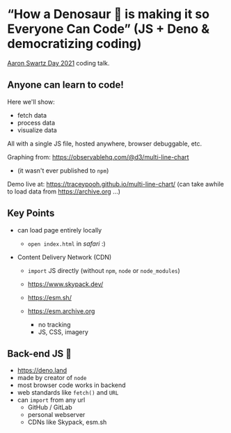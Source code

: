 # “How a Denosaur 🦕 is making it so Everyone Can Code” (JS + Deno & democratizing coding)

[Aaron Swartz Day 2021](https://www.aaronswartzday.org/asd-2021/)
coding talk.

## Anyone can learn to code!

Here we'll show:
- fetch data
- process data
- visualize data

All with a single JS file, hosted anywhere, browser debuggable, etc.


Graphing from: https://observablehq.com/@d3/multi-line-chart
  - (it wasn't ever published to `npm`)

Demo live at: https://traceypooh.github.io/multi-line-chart/
(can take awhile to load data from https://archive.org ...)


## Key Points

- can load page entirely locally
  - `open index.html` in _safari_ :)

- Content Delivery Network (CDN)
  - `import` JS directly (without `npm`, `node` or `node_modules`)
  - https://www.skypack.dev/
  - https://esm.sh/

  - https://esm.archive.org
    - no tracking
    - JS, CSS, imagery


## Back-end JS 🦕

- https://deno.land
- made by creator of `node`
- most browser code works in backend
- web standards like `fetch()` and `URL`
- can `import` from any url
  - GitHub / GitLab
  - personal webserver
  - CDNs like Skypack, esm.sh
